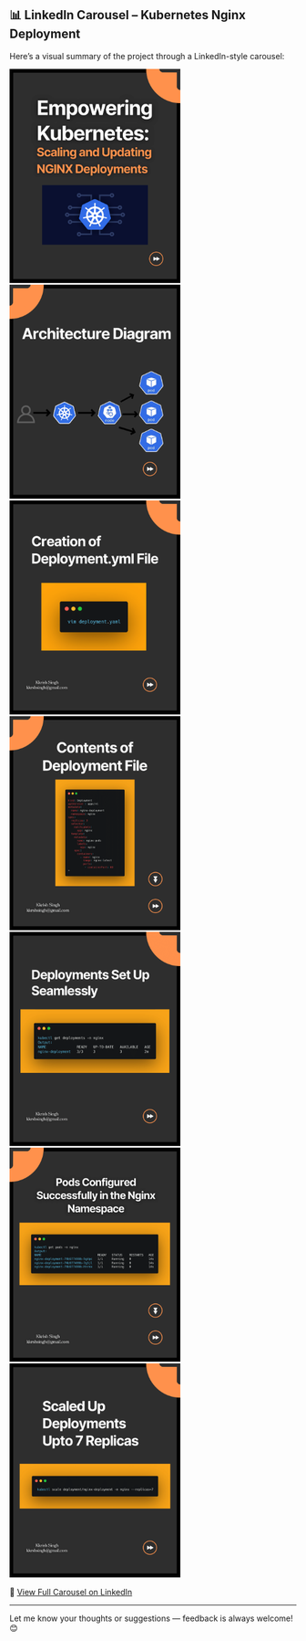 ## 📊 LinkedIn Carousel – Kubernetes Nginx Deployment

Here’s a visual summary of the project through a LinkedIn-style carousel:

<p float="left">
  <img src="assets/carousel/Black Orange Modern Post Carousel Tips LinkedIn Carousel-01.png" width="300"/>
  <img src="assets/carousel/Black Orange Modern Post Carousel Tips LinkedIn Carousel-02.png" width="300"/>
  <img src="assets/carousel/Black Orange Modern Post Carousel Tips LinkedIn Carousel-03.png" width="300"/>
  <img src="assets/carousel/Black Orange Modern Post Carousel Tips LinkedIn Carousel-04.png" width="300"/>
  <img src="assets/carousel/Black Orange Modern Post Carousel Tips LinkedIn Carousel-05.png" width="300"/>
  <img src="assets/carousel/Black Orange Modern Post Carousel Tips LinkedIn Carousel-06.png" width="300"/>
  <img src="assets/carousel/Black Orange Modern Post Carousel Tips LinkedIn Carousel-07.png" width="300"/>
</p>

🔗 [View Full Carousel on LinkedIn]([https://www.linkedin.com/YOUR-CAROUSEL-LINK](https://www.linkedin.com/posts/kkrish-singh_kubernetes-mini-project-activity-7313409938230337539-cOMP?utm_source=share&utm_medium=member_desktop&rcm=ACoAADwOBmUB7Vt2AX8KVmzb4m33VizuNVoUY0o))

---

Let me know your thoughts or suggestions — feedback is always welcome! 😊
